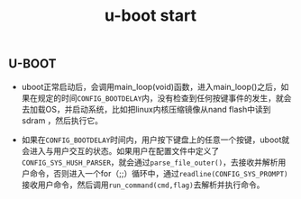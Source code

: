 ﻿---
layout: post
title: u-boot start
---

## U-BOOT

* uboot正常启动后，会调用main_loop(void)函数，进入main_loop()之后，如果在规定的时间`CONFIG_BOOTDELAY`内，没有检查到任何按键事件的发生，就会去加载OS，并启动系统，比如把linux内核压缩镜像从nand flash中读到sdram ，然后执行它。

* 如果在`CONFIG_BOOTDELAY`时间内，用户按下键盘上的任意一个按键，uboot就会进入与用户交互的状态。如果用户在配置文件中定义了`CONFIG_SYS_HUSH_PARSER`，就会通过`parse_file_outer()`，去接收并解析用户命令，否则进入一个for（;;）循环中，通过`readline(CONFIG_SYS_PROMPT)`接收用户命令，然后调用`run_command(cmd,flag)`去解析并执行命令。
